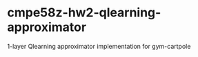 # cmpe58z-hw2-qlearning-approximator
1-layer Qlearning approximator implementation for gym-cartpole 
